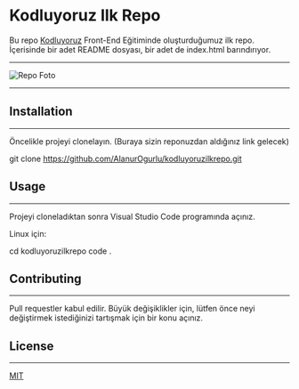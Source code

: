 # Kodluyoruz Ilk Repo
Bu repo [Kodluyoruz](https://www.kodluyoruz.org/)
Front-End Eğitiminde oluşturduğumuz ilk repo. 
İçerisinde bir adet README dosyası, bir adet de index.html barındırıyor.

-----
![Repo Foto](https://paste.pics/JMKJX//a.png)

----

## Installation
------
Öncelikle projeyi clonelayın. (Buraya sizin reponuzdan aldığınız link gelecek)

 git clone https://github.com/AlanurOgurlu/kodluyoruzilkrepo.git 

## Usage
------
Projeyi cloneladıktan sonra Visual Studio Code programında açınız.

Linux için:

cd kodluyoruzilkrepo
code .

## Contributing
-----
Pull requestler kabul edilir. Büyük değişiklikler için, lütfen önce neyi değiştirmek istediğinizi tartışmak için bir konu açınız.

## License
------
[MIT](https://https://commonmark.org/help/)


